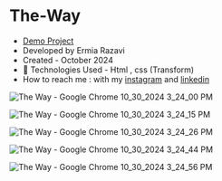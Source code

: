 # The-Way

- [Demo Project](https://ermiarzv.github.io/The-Way/)
- Developed by Ermia Razavi
- Created - October 2024
- 🤖 Technologies Used - Html , css (Transform)
- How to reach me : with my
[instagram](https://www.instagram.com/ermia_razavi.dev) and
[linkedin](https://www.linkedin.com/in/ermia-razavi-a611312a3/)


![The Way - Google Chrome 10_30_2024 3_24_00 PM](https://github.com/user-attachments/assets/2b00644e-9ab1-4059-9764-99a53a1b4d75)

![The Way - Google Chrome 10_30_2024 3_24_15 PM](https://github.com/user-attachments/assets/d165a6e3-b803-47e2-a34e-8a16ca301715)

![The Way - Google Chrome 10_30_2024 3_24_26 PM](https://github.com/user-attachments/assets/3b2d611d-5e64-4e71-a981-9fb728aaea0b)

![The Way - Google Chrome 10_30_2024 3_24_44 PM](https://github.com/user-attachments/assets/ee97ac80-47ed-40d6-b8d7-f47582627c63)

![The Way - Google Chrome 10_30_2024 3_24_56 PM](https://github.com/user-attachments/assets/5311d6cf-488b-471a-95f4-998b2cb87afd)

